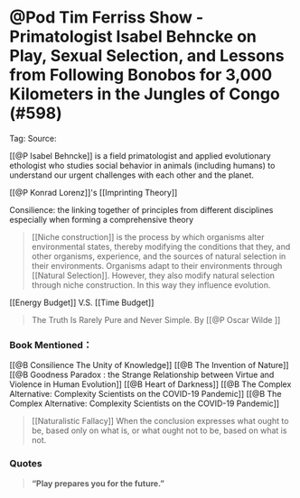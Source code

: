 # @Pod Tim Ferriss Show - Primatologist Isabel Behncke on Play, Sexual Selection, and Lessons from Following Bonobos for 3,000 Kilometers in the Jungles of Congo (#598)
Tag: 
Source: 


[[@P Isabel Behncke]] is a field primatologist and applied evolutionary ethologist who studies social behavior in animals (including humans) to understand our urgent challenges with each other and the planet.

[[@P Konrad Lorenz]]'s [[Imprinting Theory]]

Consilience: the linking together of principles from different disciplines especially when forming a comprehensive theory

> [[Niche construction]] is the process by which organisms alter environmental states, thereby modifying the conditions that they, and other organisms, experience, and the sources of natural selection in their environments.
> Organisms adapt to their environments through [[Natural Selection]]. However, they also modify natural selection through niche construction. In this way they influence evolution.

[[Energy Budget]] V.S. [[Time Budget]]

> The Truth Is Rarely Pure and Never Simple.
> By [[@P Oscar Wilde ]]

### Book Mentioned：
[[@B Consilience The Unity of Knowledge]]
[[@B The Invention of Nature]]
[[@B Goodness Paradox : the Strange Relationship between Virtue and Violence in Human Evolution]]
[[@B Heart of Darkness]]
[[@B The Complex Alternative: Complexity Scientists on the COVID-19 Pandemic]]
[[@B The Complex Alternative: Complexity Scientists on the COVID-19 Pandemic]]


> [[Naturalistic Fallacy]] When the conclusion expresses what ought to be, based only on what is, or what ought not to be, based on what is not. 

### Quotes
> **“Play prepares you for the future.”**